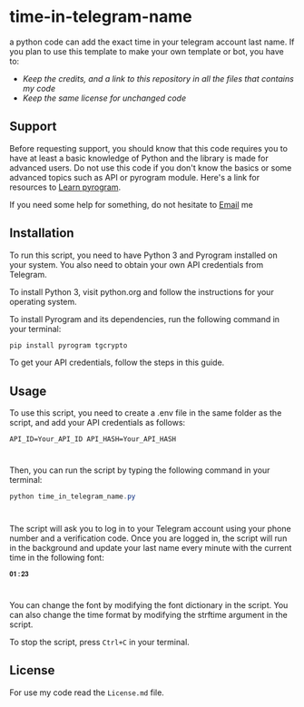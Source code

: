 # time-in-telegram-name
a python code can add the exact time in your telegram account last name.
If you plan to use this template to make your own template or bot, you have to:
-   *Keep the credits, and a link to this repository in all the files that contains my code*
-   *Keep the same license for unchanged code*

## Support

Before requesting support, you should know that this code requires you to have at least a basic knowledge of Python and the library is made for advanced users. Do not use this code if you don't know the basics or some advanced topics such as API or pyrogram module. Here's a link for resources to [Learn pyrogram](https://docs.pyrogram.org/).

If you need some help for something, do not hesitate to [Email](farbod.habibzadegan1390@gmail.com) me 

## Installation

To run this script, you need to have Python 3 and Pyrogram installed on your system. You also need to obtain your own API credentials from Telegram.

To install Python 3, visit python.org and follow the instructions for your operating system.

To install Pyrogram and its dependencies, run the following command in your terminal:

```powershell
pip install pyrogram tgcrypto
```

To get your API credentials, follow the steps in this guide.

## Usage

To use this script, you need to create a .env file in the same folder as the script, and add your API credentials as follows:

`API_ID=Your_API_ID
API_HASH=Your_API_HASH`

#

Then, you can run the script by typing the following command in your terminal:

```powershell
python time_in_telegram_name.py
```

#

The script will ask you to log in to your Telegram account using your phone number and a verification code. Once you are logged in, the script will run in the background and update your last name every minute with the current time in the following font:

`𝟎𝟏:𝟐𝟑`

#

You can change the font by modifying the font dictionary in the script. You can also change the time format by modifying the strftime argument in the script.

To stop the script, press `Ctrl+C` in your terminal.

## License

For use my code read the `License.md` file.




